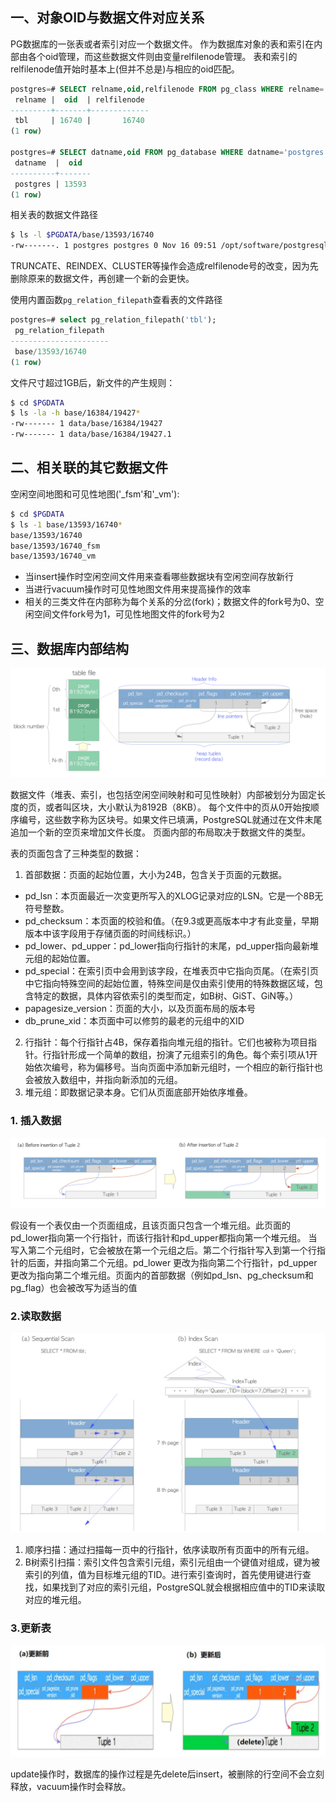 ## 一、对象OID与数据文件对应关系

PG数据库的一张表或者索引对应一个数据文件。
作为数据库对象的表和索引在内部由各个oid管理，而这些数据文件则由变量relfilenode管理。
表和索引的relfilenode值开始时基本上(但并不总是)与相应的oid匹配。

```sql
postgres=# SELECT relname,oid,relfilenode FROM pg_class WHERE relname='tbl';
 relname |  oid  | relfilenode 
---------+-------+-------------
 tbl     | 16740 |       16740
(1 row)

postgres=# SELECT datname,oid FROM pg_database WHERE datname='postgres';
 datname  |  oid  
----------+-------
 postgres | 13593
(1 row)
```

相关表的数据文件路径

```bash
$ ls -l $PGDATA/base/13593/16740
-rw-------. 1 postgres postgres 0 Nov 16 09:51 /opt/software/postgresql/data/base/13593/16740
```

TRUNCATE、REINDEX、CLUSTER等操作会造成relfilenode号的改变，因为先删除原来的数据文件，再创建一个新的会更快。

使用内置函数`pg_relation_filepath`查看表的文件路径

```sql
postgres=# select pg_relation_filepath('tbl');
 pg_relation_filepath 
----------------------
 base/13593/16740
(1 row)
```

文件尺寸超过1GB后，新文件的产生规则：

```bash
$ cd $PGDATA
$ ls -la -h base/16384/19427*
-rw------- 1 data/base/16384/19427
-rw------- 1 data/base/16384/19427.1
```


## 二、相关联的其它数据文件

空闲空间地图和可见性地图('_fsm'和'_vm'):

```bash
$ cd $PGDATA
$ ls -1 base/13593/16740*
base/13593/16740
base/13593/16740_fsm
base/13593/16740_vm
```

- 当insert操作时空闲空间文件用来查看哪些数据块有空闲空间存放新行
- 当进行vacuum操作时可见性地图文件用来提高操作的效率
- 相关的三类文件在内部称为每个关系的分岔(fork)；数据文件的fork号为0、空闲空间文件fork号为1，可见性地图文件的fork号为2

## 三、数据库内部结构

![Page layout of a heap table file](images/fig-1-04.png)

数据文件（堆表、索引，也包括空闲空间映射和可见性映射）内部被划分为固定长度的页，或者叫区块，大小默认为8192B（8KB）。
每个文件中的页从0开始按顺序编号，这些数字称为区块号。如果文件已填满，PostgreSQL就通过在文件末尾追加一个新的空页来增加文件长度。
页面内部的布局取决于数据文件的类型。

表的页面包含了三种类型的数据：

1. 首部数据：页面的起始位置，大小为24B，包含关于页面的元数据。
 - pd_lsn：本页面最近一次变更所写入的XLOG记录对应的LSN。它是一个8B无符号整数。
 - pd_checksum：本页面的校验和值。（在9.3或更高版本中才有此变量，早期版本中该字段用于存储页面的时间线标识。）
 - pd_lower、pd_upper：pd_lower指向行指针的末尾，pd_upper指向最新堆元组的起始位置。
 - pd_special：在索引页中会用到该字段，在堆表页中它指向页尾。（在索引页中它指向特殊空间的起始位置，特殊空间是仅由索引使用的特殊数据区域，包含特定的数据，具体内容依索引的类型而定，如B树、GiST、GiN等。）
 - papagesize_version：页面的大小，以及页面布局的版本号
 - db_prune_xid：本页面中可以修剪的最老的元组中的XID

2. 行指针：每个行指针占4B，保存着指向堆元组的指针。它们也被称为项目指针。行指针形成一个简单的数组，扮演了元组索引的角色。每个索引项从1开始依次编号，称为偏移号。当向页面中添加新元组时，一个相应的新行指针也会被放入数组中，并指向新添加的元组。
3. 堆元组：即数据记录本身。它们从页面底部开始依序堆叠。

### 1. 插入数据

![Writing of a heap tuple.](images/fig-1-05.png)

假设有一个表仅由一个页面组成，且该页面只包含一个堆元组。此页面的pd_lower指向第一个行指针，而该行指针和pd_upper都指向第一个堆元组。
当写入第二个元组时，它会被放在第一个元组之后。第二个行指针写入到第一个行指针的后面，并指向第二个元组。pd_lower 更改为指向第二个行指针，pd_upper更改为指向第二个堆元组。页面内的首部数据（例如pd_lsn、pg_checksum和pg_flag）也会被改写为适当的值

### 2.读取数据

![Sequential scan and index scan.](images/fig-1-06.png)

1. 顺序扫描：通过扫描每一页中的行指针，依序读取所有页面中的所有元组。
2. B树索引扫描：索引文件包含索引元组，索引元组由一个键值对组成，键为被索引的列值，值为目标堆元组的TID。进行索引查询时，首先使用键进行查找，如果找到了对应的索引元组，PostgreSQL就会根据相应值中的TID来读取对应的堆元组。

### 3.更新表
![update.](images/table_update.png)

update操作时，数据库的操作过程是先delete后insert，被删除的行空间不会立刻释放，vacuum操作时会释放。